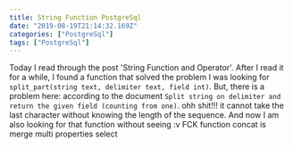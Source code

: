 ```yaml
---
title: String Function PostgreSql
date: "2019-08-19T21:14:32.169Z"
categories: ["PostgreSql"]
tags: ["PostgreSql"]
---
```

Today I read through the post 'String Function and Operator'.
After I read it for a while, I found a function that solved the problem I was looking for `split_part(string text, delimiter text, field int)`. But, there is a problem here: according to the document
`Split string on delimiter and return the given field (counting from one)`. ohh shit!!!
it cannot take the last character without knowing the length of the sequence.
And now I am also looking for that function without seeing :v FCK
function concat is merge multi properties select
